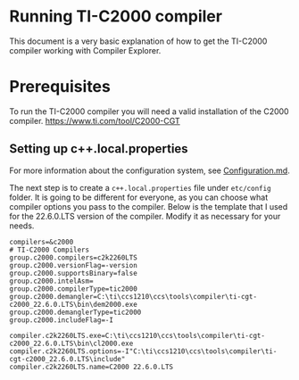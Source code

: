 # Running TI-C2000 compiler

This document is a very basic explanation of how to get the TI-C2000 compiler working with Compiler Explorer.

# Prerequisites

To run the TI-C2000 compiler you will need a valid installation of the C2000 compiler. https://www.ti.com/tool/C2000-CGT

## Setting up c++.local.properties

For more information about the configuration system, see [Configuration.md](Configuration.md).

The next step is to create a `c++.local.properties` file under `etc/config` folder. It is going to be different for
everyone, as you can choose what compiler options you pass to the compiler. Below is the template that I used for the
22.6.0.LTS version of the compiler. Modify it as necessary for your needs.

```
compilers=&c2000
# TI-C2000 Compilers
group.c2000.compilers=c2k2260LTS
group.c2000.versionFlag=-version
group.c2000.supportsBinary=false
group.c2000.intelAsm=
group.c2000.compilerType=tic2000
group.c2000.demangler=C:\ti\ccs1210\ccs\tools\compiler\ti-cgt-c2000_22.6.0.LTS\bin\dem2000.exe
group.c2000.demanglerType=tic2000
group.c2000.includeFlag=-I

compiler.c2k2260LTS.exe=C:\ti\ccs1210\ccs\tools\compiler\ti-cgt-c2000_22.6.0.LTS\bin\cl2000.exe
compiler.c2k2260LTS.options=-I"C:\ti\ccs1210\ccs\tools\compiler\ti-cgt-c2000_22.6.0.LTS\include"
compiler.c2k2260LTS.name=C2000 22.6.0.LTS
```

